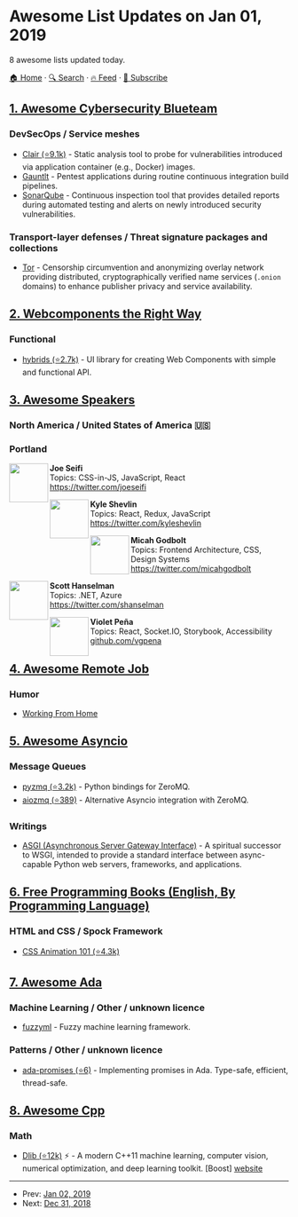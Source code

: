 # Awesome List Updates on Jan 01, 2019

8 awesome lists updated today.

[🏠 Home](/README.md) · [🔍 Search](https://www.trackawesomelist.com/search/) · [🔥 Feed](https://www.trackawesomelist.com/rss.xml) · [📮 Subscribe](https://trackawesomelist.us17.list-manage.com/subscribe?u=d2f0117aa829c83a63ec63c2f&id=36a103854c)



## [1. Awesome Cybersecurity Blueteam](/content/fabacab/awesome-cybersecurity-blueteam/README.md)

### DevSecOps / Service meshes

*   [Clair (⭐9.1k)](https://github.com/coreos/clair) - Static analysis tool to probe for vulnerabilities introduced via application container (e.g., Docker) images.
*   [Gauntlt](http://gauntlt.org/) - Pentest applications during routine continuous integration build pipelines.
*   [SonarQube](https://sonarqube.org) - Continuous inspection tool that provides detailed reports during automated testing and alerts on newly introduced security vulnerabilities.

### Transport-layer defenses / Threat signature packages and collections

*   [Tor](https://torproject.org/) - Censorship circumvention and anonymizing overlay network providing distributed, cryptographically verified name services (`.onion` domains) to enhance publisher privacy and service availability.

## [2. Webcomponents the Right Way](/content/mateusortiz/webcomponents-the-right-way/README.md)

### Functional

*   [hybrids (⭐2.7k)](https://github.com/hybridsjs/hybrids) - UI library for creating Web Components with simple and functional API.

## [3. Awesome Speakers](/content/karlhorky/awesome-speakers/README.md)

### North America / United States of America 🇺🇸

### Portland

<img src="https://res.cloudinary.com/dsscw65fc/image/twitter_name/joeseifi" height="70px" width="70px" align="left" alt="" />

**Joe Seifi**\
Topics: CSS-in-JS, JavaScript, React\
<https://twitter.com/joeseifi>

<img src="https://res.cloudinary.com/dsscw65fc/image/twitter_name/kyleshevlin" height="70px" width="70px" align="left" alt="" />

**Kyle Shevlin**\
Topics: React, Redux, JavaScript\
<https://twitter.com/kyleshevlin>

<img src="https://res.cloudinary.com/dsscw65fc/image/twitter_name/micahgodbolt" height="70px" width="70px" align="left" alt="" />

**Micah Godbolt**\
Topics: Frontend Architecture, CSS, Design Systems\
<https://twitter.com/micahgodbolt>

<img src="https://res.cloudinary.com/dsscw65fc/image/twitter_name/shanselman" height="70px" width="70px" align="left" alt="" />

**Scott Hanselman**\
Topics: .NET, Azure\
<https://twitter.com/shanselman>

<img src="https://avatars1.githubusercontent.com/u/1166226?s=460&v=4" height="70px" width="70px" align="left" alt="" />

**Violet Peña**\
Topics: React, Socket.IO, Storybook, Accessibility\
[github.com/vgpena](https://github.com/vgpena)

## [4. Awesome Remote Job](/content/lukasz-madon/awesome-remote-job/README.md)

### Humor

*   [Working From Home](https://www.youtube.com/watch?v=IW3lhfVpLL4)

## [5. Awesome Asyncio](/content/timofurrer/awesome-asyncio/README.md)

### Message Queues

*   [pyzmq (⭐3.2k)](https://github.com/zeromq/pyzmq) - Python bindings for ZeroMQ.
*   [aiozmq (⭐389)](https://github.com/aio-libs/aiozmq) - Alternative Asyncio integration with ZeroMQ.

### Writings

*   [ASGI (Asynchronous Server Gateway Interface)](https://asgi.readthedocs.io/en/latest/) - A spiritual successor to WSGI, intended to provide a standard interface between async-capable Python web servers, frameworks, and applications.

## [6. Free Programming Books (English, By Programming Language)](/content/EbookFoundation/free-programming-books/README.md)

### HTML and CSS / Spock Framework

*   [CSS Animation 101 (⭐4.3k)](https://github.com/cssanimation/css-animation-101)

## [7. Awesome Ada](/content/ohenley/awesome-ada/README.md)

### Machine Learning / Other / unknown licence

*   [fuzzyml](https://sourceforge.net/projects/fuzzyml/) - Fuzzy machine learning framework.

### Patterns / Other / unknown licence

*   [ada-promises (⭐6)](https://github.com/briot/Ada-promises) - Implementing promises in Ada. Type-safe, efficient, thread-safe.

## [8. Awesome Cpp](/content/fffaraz/awesome-cpp/README.md)

### Math

*   [Dlib (⭐12k)](https://github.com/davisking/dlib) :zap: - A modern C++11 machine learning, computer vision, numerical optimization, and deep learning toolkit. \[Boost] [website](http://dlib.net/)

---

- Prev: [Jan 02, 2019](/content/2019/01/02/README.md)
- Next: [Dec 31, 2018](/content/2018/12/31/README.md)